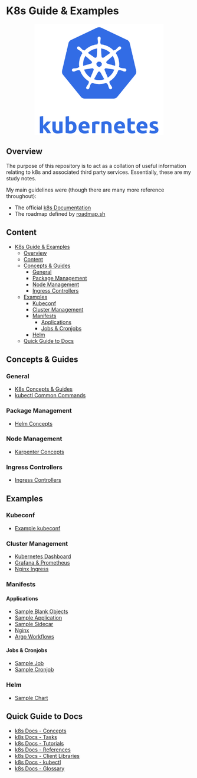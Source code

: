 # K8s Guide & Examples

<p align="center">
    <img src="./imgs/k8s_logo.png" width="350" height="300">
</p>

## Overview

The purpose of this repository is to act as a collation of useful information 
relating to k8s and associated third party services. Essentially, these are my 
study notes.

My main guidelines were (though there are many more reference throughout):
* The official [k8s Documentation](https://kubernetes.io/docs/home/)
* The roadmap defined by [roadmap.sh](https://roadmap.sh/kubernetes)

## Content

- [K8s Guide \& Examples](#k8s-guide--examples)
  - [Overview](#overview)
  - [Content](#content)
  - [Concepts \& Guides](#concepts--guides)
    - [General](#general)
    - [Package Management](#package-management)
    - [Node Management](#node-management)
    - [Ingress Controllers](#ingress-controllers)
  - [Examples](#examples)
    - [Kubeconf](#kubeconf)
    - [Cluster Management](#cluster-management)
    - [Manifests](#manifests)
      - [Applications](#applications)
      - [Jobs \& Cronjobs](#jobs--cronjobs)
    - [Helm](#helm)
  - [Quick Guide to Docs](#quick-guide-to-docs)

## Concepts & Guides

### General 

* [K8s Concepts & Guides](./docs/K8S_CONCEPTS.md)
* [kubectl Common Commands](./docs/KUBECTL_COMMANDS.md)

### Package Management

* [Helm Concepts](./docs/HELM_CONCEPTS.md)

### Node Management

* [Karpenter Concepts](./docs/KARPENTER_CONCEPTS.md)

### Ingress Controllers

* [Ingress Controllers](./docs/INGRESS_CONTROLLERS.md) 

## Examples 

### Kubeconf

* [Example kubeconf](./example-kubeconf/)

### Cluster Management

* [Kubernetes Dashboard](./example-cluster-management/kubernetes-dashboard/STEPS.md)
* [Grafana & Prometheus](./example-cluster-management/grafana-and-prometheus/STEPS.md)
* [Nginx Ingress](./example-cluster-management/nginx-ingress/STEPS.md)

### Manifests

#### Applications

* [Sample Blank Objects](./example-apps/blank-sample-objects/)
* [Sample Application](./example-apps/sample-app/STEPS.md)
* [Sample Sidecar](./example-apps/sample-sidecar/STEPS.md)
* [Nginx](./example-apps/nginx/STEPS.md)
* [Argo Workflows](./example-apps/argo-workflows/STEPS.md)

#### Jobs & Cronjobs

* [Sample Job](./example-jobs/sample-cronjob/STEPS.md)
* [Sample Cronjob](./example-jobs/sample-cronjob/STEPS.md)

### Helm

* [Sample Chart](./example-helm-charts/sample-chart/)

## Quick Guide to Docs

* [k8s Docs - Concepts](https://kubernetes.io/docs/concepts/)
* [k8s Docs - Tasks](https://kubernetes.io/docs/tasks/)
* [k8s Docs - Tutorials](https://kubernetes.io/docs/tutorials/)
* [k8s Docs - References](https://kubernetes.io/docs/reference/)
* [k8s Docs - Client Libraries](https://kubernetes.io/docs/reference/using-api/client-libraries/)
* [k8s Docs - kubectl](https://kubernetes.io/docs/reference/kubectl/)
* [k8s Docs - Glossary](https://kubernetes.io/docs/reference/glossary/?)